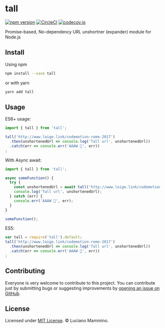 # tall

[![npm version](https://badge.fury.io/js/tall.svg)](http://badge.fury.io/js/tall)
[![CircleCI](https://circleci.com/gh/lmammino/tall.svg?style=svg)](https://circleci.com/gh/lmammino/tall)
[![codecov.io](https://codecov.io/gh/lmammino/tall/coverage.svg?branch=master)](https://codecov.io/gh/lmammino/tall)

Promise-based, No-dependency URL unshortner (expander) module for Node.js


## Install

Using npm

```bash
npm install --save tall
```

or with yarn

```bash
yarn add tall
```


## Usage

ES6+ usage:

```javascript
import { tall } from 'tall';

tall('http://www.loige.link/codemotion-rome-2017')
  .then(unshortenedUrl => console.log('Tall url', unshortenedUrl))
  .catch(err => console.err('AAAW 👻', err))
;
```

With Async await:

```javascript
import { tall } from 'tall';

async someFunction() {
  try {
    const unshortenedUrl = await tall('http://www.loige.link/codemotion-rome-2017');
    console.log('Tall url', unshortenedUrl);
  } catch (err) {
    console.err('AAAW 👻', err);
  }
}

someFunction();
```

ES5:

```javascript
var tall = require('tall').default;
tall('http://www.loige.link/codemotion-rome-2017')
  .then(unshortenedUrl => console.log('Tall url', unshortenedUrl))
  .catch(err => console.err('AAAW 👻', err))
;
```


## Contributing

Everyone is very welcome to contribute to this project.
You can contribute just by submitting bugs or suggesting improvements by
[opening an issue on GitHub](https://github.com/lmammino/tall/issues).


## License

Licensed under [MIT License](LICENSE). © Luciano Mammino.
